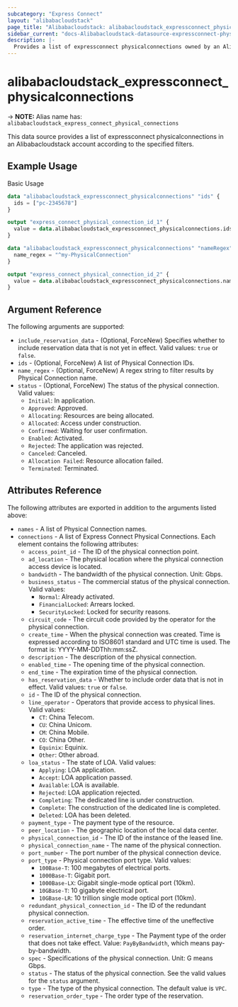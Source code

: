 ```yaml
---
subcategory: "Express Connect"
layout: "alibabacloudstack"
page_title: "Alibabacloudstack: alibabacloudstack_expressconnect_physicalconnections"
sidebar_current: "docs-Alibabacloudstack-datasource-expressconnect-physicalconnections"
description: |- 
  Provides a list of expressconnect physicalconnections owned by an Alibabacloudstack account.
---
```


# alibabacloudstack_expressconnect_physicalconnections
-> **NOTE:** Alias name has: `alibabacloudstack_express_connect_physical_connections`

This data source provides a list of expressconnect physicalconnections in an Alibabacloudstack account according to the specified filters.

## Example Usage

Basic Usage

```terraform
data "alibabacloudstack_expressconnect_physicalconnections" "ids" {
  ids = ["pc-2345678"]
}

output "express_connect_physical_connection_id_1" {
  value = data.alibabacloudstack_expressconnect_physicalconnections.ids.connections.0.id
}

data "alibabacloudstack_expressconnect_physicalconnections" "nameRegex" {
  name_regex = "^my-PhysicalConnection"
}

output "express_connect_physical_connection_id_2" {
  value = data.alibabacloudstack_expressconnect_physicalconnections.nameRegex.connections.0.id
}
```

## Argument Reference

The following arguments are supported:

* `include_reservation_data` - (Optional, ForceNew) Specifies whether to include reservation data that is not yet in effect. Valid values: `true` or `false`.
* `ids` - (Optional, ForceNew) A list of Physical Connection IDs.
* `name_regex` - (Optional, ForceNew) A regex string to filter results by Physical Connection name.
* `status` - (Optional, ForceNew) The status of the physical connection. Valid values:
  * `Initial`: In application.
  * `Approved`: Approved.
  * `Allocating`: Resources are being allocated.
  * `Allocated`: Access under construction.
  * `Confirmed`: Waiting for user confirmation.
  * `Enabled`: Activated.
  * `Rejected`: The application was rejected.
  * `Canceled`: Canceled.
  * `Allocation Failed`: Resource allocation failed.
  * `Terminated`: Terminated.

## Attributes Reference

The following attributes are exported in addition to the arguments listed above:

* `names` - A list of Physical Connection names.
* `connections` - A list of Express Connect Physical Connections. Each element contains the following attributes:
  * `access_point_id` - The ID of the physical connection point.
  * `ad_location` - The physical location where the physical connection access device is located.
  * `bandwidth` - The bandwidth of the physical connection. Unit: Gbps.
  * `business_status` - The commercial status of the physical connection. Valid values:
    * `Normal`: Already activated.
    * `FinancialLocked`: Arrears locked.
    * `SecurityLocked`: Locked for security reasons.
  * `circuit_code` - The circuit code provided by the operator for the physical connection.
  * `create_time` - When the physical connection was created. Time is expressed according to ISO8601 standard and UTC time is used. The format is: YYYY-MM-DDThh:mm:ssZ.
  * `description` - The description of the physical connection.
  * `enabled_time` - The opening time of the physical connection.
  * `end_time` - The expiration time of the physical connection.
  * `has_reservation_data` - Whether to include order data that is not in effect. Valid values: `true` or `false`.
  * `id` - The ID of the physical connection.
  * `line_operator` - Operators that provide access to physical lines. Valid values:
    * `CT`: China Telecom.
    * `CU`: China Unicom.
    * `CM`: China Mobile.
    * `CO`: China Other.
    * `Equinix`: Equinix.
    * `Other`: Other abroad.
  * `loa_status` - The state of LOA. Valid values:
    * `Applying`: LOA application.
    * `Accept`: LOA application passed.
    * `Available`: LOA is available.
    * `Rejected`: LOA application rejected.
    * `Completing`: The dedicated line is under construction.
    * `Complete`: The construction of the dedicated line is completed.
    * `Deleted`: LOA has been deleted.
  * `payment_type` - The payment type of the resource.
  * `peer_location` - The geographic location of the local data center.
  * `physical_connection_id` - The ID of the instance of the leased line.
  * `physical_connection_name` - The name of the physical connection.
  * `port_number` - The port number of the physical connection device.
  * `port_type` - Physical connection port type. Valid values:
    * `100Base-T`: 100 megabytes of electrical ports.
    * `1000Base-T`: Gigabit port.
    * `1000Base-LX`: Gigabit single-mode optical port (10km).
    * `10GBase-T`: 10 gigabyte electrical port.
    * `10GBase-LR`: 10 trillion single mode optical port (10km).
  * `redundant_physical_connection_id` - The ID of the redundant physical connection.
  * `reservation_active_time` - The effective time of the uneffective order.
  * `reservation_internet_charge_type` - The Payment type of the order that does not take effect. Value: `PayByBandwidth`, which means pay-by-bandwidth.
  * `spec` - Specifications of the physical connection. Unit: G means Gbps.
  * `status` - The status of the physical connection. See the valid values for the `status` argument.
  * `type` - The type of the physical connection. The default value is `VPC`.
  * `reservation_order_type` - The order type of the reservation.